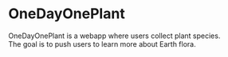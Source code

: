# OneDayOnePlant

OneDayOnePlant is a webapp where users collect plant species.\
The goal is to push users to learn more about Earth flora.
